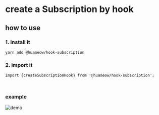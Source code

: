 # create a Subscription by hook
## how to use
### 1. install it
```
yarn add @huameow/hook-subscription
```

### 2. import it
```
import {createSubscriptionHook} from '@huameow/hook-subscription';



```
### example
![demo](https://codesandbox.io/s/huameowhook-subscription-example-pgxzi?file=/src/examole.js)